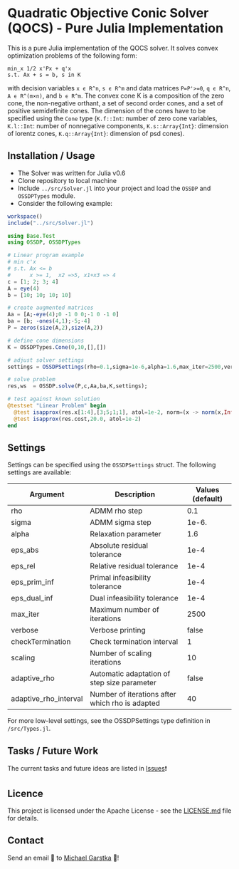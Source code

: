 # Quadratic Objective Conic Solver (QOCS) - Pure Julia Implementation
This is a pure Julia implementation of the QOCS solver. It solves convex optimization problems of the following form:
```
min_x 1/2 x'Px + q'x 
s.t. Ax + s = b, s in K
```
with decision variables `x ϵ R^n`, `s ϵ R^m` and data matrices `P=P'>=0`, `q ϵ R^n`, `A ϵ R^(m×n)`, and `b ϵ R^m`. The convex cone K is a composition of the zero cone, the non-negative orthant, a set of second order cones, and a set of positive semidefinite cones. The dimension of the cones have to be specified using the `Cone` type (`K.f::Int`: number of zero cone variables, `K.l::Int`: number of nonnegative components, `K.s::Array{Int}`: dimension of lorentz cones, `K.q::Array{Int}`: dimension of psd cones).

## Installation / Usage
- The Solver was written for Julia v0.6
- Clone repository to local machine
- Include `../src/Solver.jl` into your project and load the `OSSDP` and `OSSDPTypes` module.
- Consider the following example:

```julia
workspace()
include("../src/Solver.jl")

using Base.Test
using OSSDP, OSSDPTypes

# Linear program example
# min c'x
# s.t. Ax <= b
#      x >= 1,  x2 =>5, x1+x3 => 4
c = [1; 2; 3; 4]
A = eye(4)
b = [10; 10; 10; 10]

# create augmented matrices
Aa = [A;-eye(4);0 -1 0 0;-1 0 -1 0]
ba = [b; -ones(4,1);-5;-4]
P = zeros(size(A,2),size(A,2))

# define cone dimensions
K = OSSDPTypes.Cone(0,10,[],[])

# adjust solver settings
settings = OSSDPSettings(rho=0.1,sigma=1e-6,alpha=1.6,max_iter=2500,verbose=true,checkTermination=1,scaling = 0,eps_abs = 1e-6, eps_rel = 1e-6)

# solve problem
res,ws  = OSSDP.solve(P,c,Aa,ba,K,settings);

# test against known solution
@testset "Linear Problem" begin
  @test isapprox(res.x[1:4],[3;5;1;1], atol=1e-2, norm=(x -> norm(x,Inf)))
  @test isapprox(res.cost,20.0, atol=1e-2)
end
```
## Settings
Settings can be specified using the `OSSDPSettings` struct. The following settings are available:

Argument | Description | Values (default)
--- | --- | ---
rho | ADMM rho step | 0.1
sigma | ADMM sigma step | 1e-6.
alpha | Relaxation parameter | 1.6
eps_abs | Absolute residual tolerance | 1e-4
eps_rel | Relative residual tolerance | 1e-4
eps_prim_inf | Primal infeasibility tolerance | 1e-4
eps_dual_inf | Dual infeasibility tolerance | 1e-4
max_iter | Maximum number of iterations | 2500
verbose | Verbose printing | false
checkTermination | Check termination interval | 1
scaling | Number of scaling iterations | 10
adaptive_rho | Automatic adaptation of step size parameter | false
adaptive_rho_interval | Number of iterations after which rho is adapted | 40

For more low-level settings, see the OSSDPSettings type definition in `/src/Types.jl`.

## Tasks / Future Work
The current tasks and future ideas are listed in [Issues](https://github.com/oxfordcontrol/ossdp/issues):exclamation:

## Licence
This project is licensed under the Apache License - see the [LICENSE.md](LICENSE.md) file for details.

## Contact
Send an email :email: to [Michael Garstka](mailto:michael.garstka@eng.ox.ac.uk) :rocket:!	
